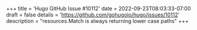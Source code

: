 +++
title = 'Hugo GitHub Issue #10112'
date = 2022-09-23T08:03:33-07:00
draft = false
details = 'https://github.com/gohugoio/hugo/issues/10112'
description = "resources.Match is always returning lower case paths"
+++

